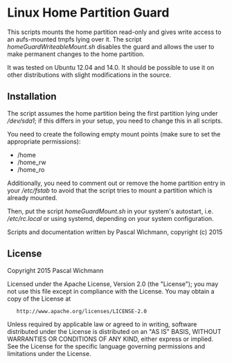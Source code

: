 Linux Home Partition Guard
==========================

This scripts mounts the home partition read-only and gives write access to an aufs-mounted tmpfs lying over it. The script *homeGuardWriteableMount.sh* disables the guard and allows the user to make permanent changes to the home partition.

It was tested on Ubuntu 12.04 and 14.0. It should be possible to use it on other distributions with slight modifications in the source.

Installation
------------

The script assumes the home partition being the first partition lying under */dev/sda1*; if this differs in your setup, you need to change this in all scripts.

You need to create the following empty mount points (make sure to set the appropriate permissions):

 * /home
 * /home_rw
 * /home_ro

Additionally, you need to comment out or remove the home partition entry in your */etc/fstab* to avoid that the script tries to mount a partition which is already mounted.

Then, put the script *homeGuardMount.sh* in your system's autostart, i.e. */etc/rc.local* or using systemd, depending on your system configuration.



Scripts and documentation written by Pascal Wichmann, copyright (c) 2015

License
-------

Copyright 2015 Pascal Wichmann

   Licensed under the Apache License, Version 2.0 (the "License");
   you may not use this file except in compliance with the License.
   You may obtain a copy of the License at

       http://www.apache.org/licenses/LICENSE-2.0

   Unless required by applicable law or agreed to in writing, software
   distributed under the License is distributed on an "AS IS" BASIS,
   WITHOUT WARRANTIES OR CONDITIONS OF ANY KIND, either express or implied.
   See the License for the specific language governing permissions and
   limitations under the License.
